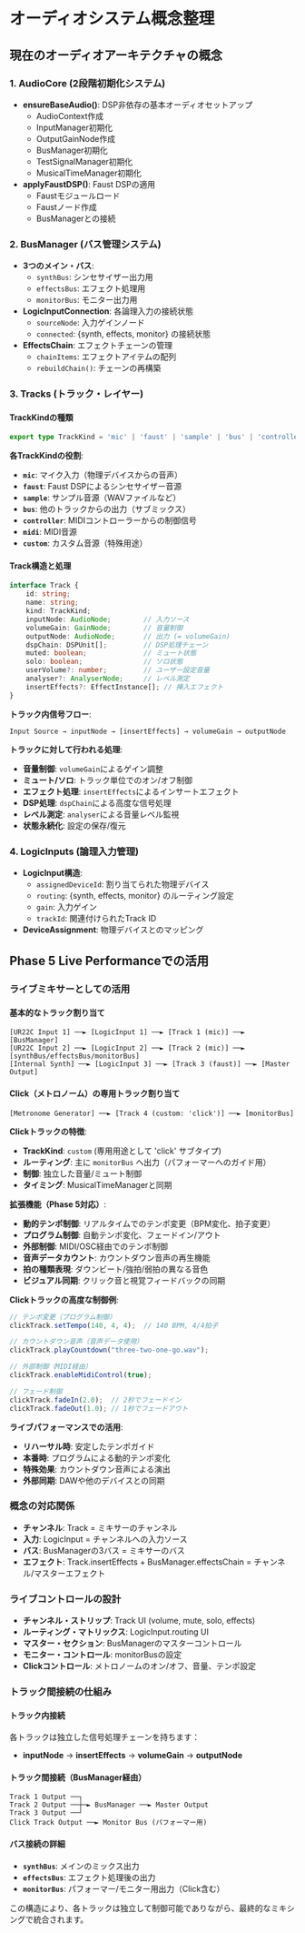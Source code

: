 # オーディオシステム概念整理

## 現在のオーディオアーキテクチャの概念

### 1. AudioCore (2段階初期化システム)
- **ensureBaseAudio()**: DSP非依存の基本オーディオセットアップ
  - AudioContext作成
  - InputManager初期化
  - OutputGainNode作成
  - BusManager初期化
  - TestSignalManager初期化
  - MusicalTimeManager初期化
- **applyFaustDSP()**: Faust DSPの適用
  - Faustモジュールロード
  - Faustノード作成
  - BusManagerとの接続

### 2. BusManager (バス管理システム)
- **3つのメイン・バス**:
  - `synthBus`: シンセサイザー出力用
  - `effectsBus`: エフェクト処理用
  - `monitorBus`: モニター出力用
- **LogicInputConnection**: 各論理入力の接続状態
  - `sourceNode`: 入力ゲインノード
  - `connected`: {synth, effects, monitor} の接続状態
- **EffectsChain**: エフェクトチェーンの管理
  - `chainItems`: エフェクトアイテムの配列
  - `rebuildChain()`: チェーンの再構築

### 3. Tracks (トラック・レイヤー)

#### TrackKindの種類
```typescript
export type TrackKind = 'mic' | 'faust' | 'sample' | 'bus' | 'controller' | 'midi' | 'custom';
```

**各TrackKindの役割**:
- **`mic`**: マイク入力（物理デバイスからの音声）
- **`faust`**: Faust DSPによるシンセサイザー音源
- **`sample`**: サンプル音源（WAVファイルなど）
- **`bus`**: 他のトラックからの出力（サブミックス）
- **`controller`**: MIDIコントローラーからの制御信号
- **`midi`**: MIDI音源
- **`custom`**: カスタム音源（特殊用途）

#### Track構造と処理
```typescript
interface Track {
    id: string;
    name: string;
    kind: TrackKind;
    inputNode: AudioNode;        // 入力ソース
    volumeGain: GainNode;        // 音量制御
    outputNode: AudioNode;       // 出力 (= volumeGain)
    dspChain: DSPUnit[];         // DSP処理チェーン
    muted: boolean;              // ミュート状態
    solo: boolean;               // ソロ状態
    userVolume?: number;         // ユーザー設定音量
    analyser?: AnalyserNode;     // レベル測定
    insertEffects?: EffectInstance[]; // 挿入エフェクト
}
```

**トラック内信号フロー**:
```
Input Source → inputNode → [insertEffects] → volumeGain → outputNode
```

**トラックに対して行われる処理**:
- **音量制御**: `volumeGain`によるゲイン調整
- **ミュート/ソロ**: トラック単位でのオン/オフ制御
- **エフェクト処理**: `insertEffects`によるインサートエフェクト
- **DSP処理**: `dspChain`による高度な信号処理
- **レベル測定**: `analyser`による音量レベル監視
- **状態永続化**: 設定の保存/復元

### 4. LogicInputs (論理入力管理)
- **LogicInput構造**:
  - `assignedDeviceId`: 割り当てられた物理デバイス
  - `routing`: {synth, effects, monitor} のルーティング設定
  - `gain`: 入力ゲイン
  - `trackId`: 関連付けられたTrack ID
- **DeviceAssignment**: 物理デバイスとのマッピング

## Phase 5 Live Performanceでの活用

### ライブミキサーとしての活用

#### 基本的なトラック割り当て
```
[UR22C Input 1] ──► [LogicInput 1] ──► [Track 1 (mic)] ──► [BusManager]
[UR22C Input 2] ──► [LogicInput 2] ──► [Track 2 (mic)] ──► [synthBus/effectsBus/monitorBus]
[Internal Synth] ──► [LogicInput 3] ──► [Track 3 (faust)] ──► [Master Output]
```

#### Click（メトロノーム）の専用トラック割り当て
```
[Metronome Generator] ──► [Track 4 (custom: 'click')] ──► [monitorBus]
```

**Clickトラックの特徴**:
- **TrackKind**: `custom` (専用用途として 'click' サブタイプ)
- **ルーティング**: 主に `monitorBus` へ出力（パフォーマーへのガイド用）
- **制御**: 独立した音量/ミュート制御
- **タイミング**: MusicalTimeManagerと同期

**拡張機能（Phase 5対応）**:
- **動的テンポ制御**: リアルタイムでのテンポ変更（BPM変化、拍子変更）
- **プログラム制御**: 自動テンポ変化、フェードイン/アウト
- **外部制御**: MIDI/OSC経由でのテンポ制御
- **音声データカウント**: カウントダウン音声の再生機能
- **拍の種類表現**: ダウンビート/強拍/弱拍の異なる音色
- **ビジュアル同期**: クリック音と視覚フィードバックの同期

**Clickトラックの高度な制御例**:
```typescript
// テンポ変更（プログラム制御）
clickTrack.setTempo(140, 4, 4);  // 140 BPM, 4/4拍子

// カウントダウン音声（音声データ使用）
clickTrack.playCountdown("three-two-one-go.wav");

// 外部制御（MIDI経由）
clickTrack.enableMidiControl(true);

// フェード制御
clickTrack.fadeIn(2.0);  // 2秒でフェードイン
clickTrack.fadeOut(1.0); // 1秒でフェードアウト
```

**ライブパフォーマンスでの活用**:
- **リハーサル時**: 安定したテンポガイド
- **本番時**: プログラムによる動的テンポ変化
- **特殊効果**: カウントダウン音声による演出
- **外部同期**: DAWや他のデバイスとの同期

### 概念の対応関係
- **チャンネル**: Track = ミキサーのチャンネル
- **入力**: LogicInput = チャンネルへの入力ソース
- **バス**: BusManagerの3バス = ミキサーのバス
- **エフェクト**: Track.insertEffects + BusManager.effectsChain = チャンネル/マスターエフェクト

### ライブコントロールの設計
- **チャンネル・ストリップ**: Track UI (volume, mute, solo, effects)
- **ルーティング・マトリックス**: LogicInput.routing UI
- **マスター・セクション**: BusManagerのマスターコントロール
- **モニター・コントロール**: monitorBusの設定
- **Clickコントロール**: メトロノームのオン/オフ、音量、テンポ設定

### トラック間接続の仕組み

#### トラック内接続
各トラックは独立した信号処理チェーンを持ちます：
- **inputNode** → **insertEffects** → **volumeGain** → **outputNode**

#### トラック間接続（BusManager経由）
```
Track 1 Output ──┐
Track 2 Output ──┼─► BusManager ──► Master Output
Track 3 Output ──┘
Click Track Output ──► Monitor Bus (パフォーマー用)
```

#### バス接続の詳細
- **`synthBus`**: メインのミックス出力
- **`effectsBus`**: エフェクト処理後の出力
- **`monitorBus`**: パフォーマー/モニター用出力（Click含む）

この構造により、各トラックは独立して制御可能でありながら、最終的なミキシングで統合されます。
